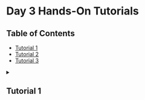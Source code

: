# Day 3 Hands-On Tutorials

## Table of Contents

- [Tutorial 1](#tutorial-1)
- [Tutorial 2](#tutorial-2)
- [Tutorial 3](#tutorial-3)

</details>

<a id="tutorial-1"></a>
<details>
  <summary><h2>Tutorial 1</h2></summary>
  <hr>

We are going to combine the `NamedGraphs.jl` and `ITensors.jl` packages to build tensor networks of varying topology. 

A simple graph `g` is just a series of vertices and edges between pairs of those vertices. There are no multiedges or self edges. The package `NamedGraphs.jl` is built around the `NamedGraph` object `g`, which can be constructed using either the pre-built graph constructors or our own via code like 

```
  julia> using NamedGraphs: NamedGraph, NamedEdge
  julia> g = NamedGraph([1,2,3])
  julia> edges = [NamedEdge(1, 2), NamedEdge(2,3)]
  julia> g = add_edges(g, edges)
```

First, lets run the  script [1-tensornetworks.jl](./1-tensornetworks.jl)

```
julia> include("1-tensornetworks.jl")
main (generic function with 1 method)
```

You will see that it builds the 3-site path graph, which can be accessed and viewed via

```
julia> res = main();
julia> @show res.g
g = NamedGraph{Int64} with 3 vertices:
3-element NamedGraphs.OrderedDictionaries.OrderedIndices{Int64}:
 1
 2
 3

and 2 edge(s):
1 => 2
2 => 3
```

1: Modify the graph construction in `main()` to create a path graph on `L` vertices, where `L` is an integer variable that can be specified as a keyword argument to main. Compare the output to the pre-written constructor `named_path_graph(L::Int)` in `NamedGraphs.jl`. Add in a `periodic` flag to your constructor to add a periodic boundary if the flag is true.
 
With this you should be able to do
```
julia> res = main(; L = 5, periodic = true);
julia> @show res.g
g = NamedGraph{Int64} with 5 vertices:
5-element NamedGraphs.OrderedDictionaries.OrderedIndices{Int64}:
 1
 2
 3
 4
 5

and 5 edge(s):
1 => 2
1 => 5
2 => 3
3 => 4
4 => 5
```

We can build a tensor network as a dictionary of tensors, one for each vertex of the `NamedGraph` `g`. The edges of the graph `g` (which are of the  type `NamedEdge`) dictate which tensors share indices to be contracted over. 

Provided in [1-tensornetworks.jl](./1-tensornetworks.jl) is a pre-built constructor for the tensor network representing the partition function of the ising model on a given `NamedGraph` g at a given inverse temperature `β`. The partition function reads 
$Z = \sum_{s_{1} \in {-1, 1}}\sum_{s_{2} \in {-1, 1}} ... \sum_{s_{L} \in {-1, 1}}\exp(-\beta \sum_{ij}s_{i}.s_{j})$

You can inspect the individual tensors on each vertex of the constructed tensor network via `res.tensornetwork[v]` where `v` is the name of the vertex.
```
julia> res = main(L=3, periodic = false, β = 0.2);

julia> @show res.tensornetwork[1]
res.tensornetwork[1] = ITensor ord=1
Dim 1: (dim=2|id=103|"e1_2")
NDTensors.Dense{Float64, Vector{Float64}}
 2-element
 1.2724995249301703
 1.2724995249301705
ITensor ord=1 (dim=2|id=103|"e1_2")
NDTensors.Dense{Float64, Vector{Float64}}
```

This tensornetwork can be contracted with the `contract_tensornetwork` function provided. Its output is pre-computed for you in `main()`

```
julia> res = main(n=3, periodic = false);
julia> @show res.z;
res.z = 4.16214474367691
```

In 1D the partition function of the Ising model is analytically computable for any system size L and both Periodic and Open Boundaries. The results are
  $Z_{L,OBC} = 4\cosh^{L-1}(\beta)$
for open boundaries and
  $Z_{L, PBC} = 2\cosh^{L}(\beta) + 2\sinh^{L}(\beta)$
for periodic boundaries.

2. Compare the output of `res.z` with these values for both periodic and open boundaries. Do they agree? If they do, then congratulations, you just solved the 1D PBC and OBC Ising model with a tensor network approach.

<a id="tutorial-2"></a>
<details>
  <summary><h2>Tutorial 2</h2></summary>
  <hr>

In the previous tutorial, the `contract_tensornetwork()` function contracted the tensor network exactly by multiplying the tensors together, vertex by vertex. This can only be done efficiently for tree-like networks (those composed of no loops, or a small number of loops) and only when taking careful care over the order of contraction.

In this tutorial we are going to use the script [2-beliefpropagation.jl](./2-beliefpropagation.jl) belief propagation to contract tensor networks in an efficient, but approximate manner - independent of their structure.

The script now builds an `nx x ny` square grid tensornetwork representing the partition function of the Ising model in 2D. Inverse temperature is set via `beta`, periodic boundaries can be added with the flag `periodic = true`.

We can do the following to get the BP computed free energy density on a 10x1 OBC square grid. This is just a path graph, like in the previous example.
```
julia> include("2-beliefpropagation.jl")
main (generic function with 1 method)

julia> res = main(; Lx=  10, Ly = 1, periodic = false, beta = 0.2);
BP Algorithm Converged after 8 iterations

julia> @show res.f
res.f = 0.15651070076799578
```
1. Compare the result to the 1D free energy density on OBC, 
$f_{Lx,OBC} = \frac{1}{\beta * Lx}ln(4\cosh^{Lx-1}(\beta))$

They agree. Why?

2. We can also get the bp approximated free energy density for a periodic ring. 

```
julia> res = main(; Lx=  3, Ly = 1, periodic = true);
BP Algorithm Converged after 8 iterations

julia> @show res.f
res.f = 0.44591394945871987
0.44591394945871987
```

2. Compare the result to the 1D free energy density on PBC, 
$f_{Lx,OBC} = \frac{1}{\beta * Lx}ln(2\cosh^{Lx}(\beta) + 2\sinh^{Lx}(\beta))$

They don't agree. Why? Plot the error between the bp approximated free energy density and
the exact free energy density as a function of $L_{x}$




